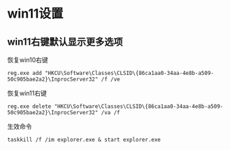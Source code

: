 # win11设置
## win11右键默认显示更多选项

恢复win10右键
```
reg.exe add "HKCU\Software\Classes\CLSID\{86ca1aa0-34aa-4e8b-a509-50c905bae2a2}\InprocServer32" /f /ve
```

恢复win11右键
```
reg.exe delete "HKCU\Software\Classes\CLSID\{86ca1aa0-34aa-4e8b-a509-50c905bae2a2}\InprocServer32" /va /f 
```

生效命令
```
taskkill /f /im explorer.exe & start explorer.exe
```